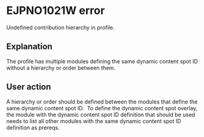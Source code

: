 # EJPNO1021W error

Undefined contribution hierarchy in profile.

## Explanation

The profile has multiple modules defining the same dynamic content spot ID without a hierarchy or order between them.

## User action

A hierarchy or order should be defined between the modules that define the same dynamic content spot ID.  To define the dynamic content spot overlay, the module with the dynamic content spot ID definition that should be used needs to list all other modules with the same dynamic content spot ID definition as prereqs.


